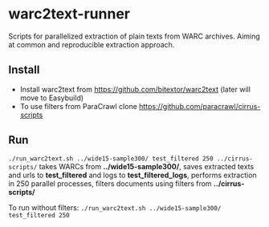 # warc2text-runner
Scripts for parallelized extraction of plain texts from WARC archives. Aiming at common and reproducible extraction approach.

## Install
* Install warc2text from https://github.com/bitextor/warc2text (later will move to Easybuild)
* To use filters from ParaCrawl clone https://github.com/paracrawl/cirrus-scripts

## Run
```./run_warc2text.sh ../wide15-sample300/ test_filtered 250 ../cirrus-scripts/```
takes WARCs from **../wide15-sample300/**, saves extracted texts and urls to **test_filtered** and logs to **test_filtered_logs**, performs extraction in 250 parallel processes, filters documents using filters from **../cirrus-scripts/**

To run without filters:
```./run_warc2text.sh ../wide15-sample300/ test_filtered 250```

